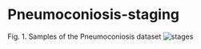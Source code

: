 # Pneumoconiosis-staging
Fig. 1. Samples of the Pneumoconiosis dataset
![stages](https://user-images.githubusercontent.com/19226253/131242750-30b64487-f8db-425c-a346-a35775b83511.png)

